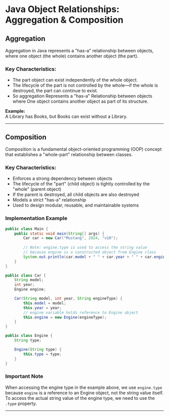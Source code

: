 # Java Object Relationships: Aggregation & Composition

## Aggregation

Aggregation in Java represents a "has-a" relationship between objects, where one object (the whole) contains another object (the part). 

### Key Characteristics:
* The part object can exist independently of the whole object.
* The lifecycle of the part is not controlled by the whole—if the whole is destroyed, the part can continue to exist.
* So aggregation Represents a "has-a" Relationship between objects where
One object contains another object as part of its structure.

**Example:**  
A Library has Books, but Books can exist without a Library.

---
## Composition

Composition is a fundamental object-oriented programming (OOP) concept that establishes a "whole-part" relationship between classes.

### Key Characteristics:
* Enforces a strong dependency between objects
* The lifecycle of the "part" (child object) is tightly controlled by the "whole" (parent object)
* If the parent is destroyed, all child objects are also destroyed
* Models a strict "has-a" relationship
* Used to design modular, reusable, and maintainable systems

### Implementation Example

```java
public class Main {
    public static void main(String[] args) {
        Car car = new Car("Mustang", 2024, "v10");
        
        // Note: engine.type is used to access the string value
        // because engine is a constructed object from Engine class
        System.out.println(car.model + " " + car.year + " " + car.engine.type);
    }
}

public class Car {
    String model;
    int year;
    Engine engine;

    Car(String model, int year, String engineType) {
        this.model = model;
        this.year = year;
        // engine variable holds reference to Engine object
        this.engine = new Engine(engineType);
    }
}

public class Engine {
    String type;

    Engine(String type) {
        this.type = type;
    }
}
```

### Important Note
When accessing the engine type in the example above, we use `engine.type` because `engine` is a reference to an Engine object, not the string value itself. To access the actual string value of the engine type, we need to use the `.type` property.

---
